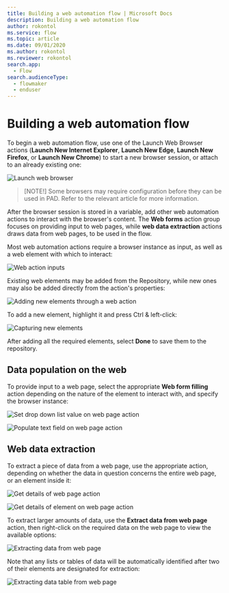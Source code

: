 ```yaml
---
title: Building a web automation flow | Microsoft Docs
description: Building a web automation flow
author: rokontol
ms.service: flow
ms.topic: article
ms.date: 09/01/2020
ms.author: rokontol
ms.reviewer: rokontol
search.app: 
  - Flow
search.audienceType: 
  - flowmaker
  - enduser
---
```


# Building a web automation flow

To begin a web automation flow, use one of the Launch Web Browser actions (**Launch New Internet Explorer**, **Launch New Edge**, **Launch New Firefox**, or **Launch New Chrome**) to start a new browser session, or attach to an already existing one:

![Launch web browser](.\media\building-web-flow\launch-web-browser-action.png)

> [NOTE!]
> Some browsers may require configuration before they can be used in PAD. Refer to the relevant article for more information.

After the browser session is stored in a variable, add other web automation actions to interact with the browser's content. The **Web forms** action group focuses on providing input to web pages, while **web data extraction** actions draws data from web pages, to be used in the flow.

Most web automation actions require a browser instance as input, as well as a web element with which to interact:

![Web action inputs](.\media\building-web-flow\web-action-inputs.png)

Existing web elements may be added from the Repository, while new ones may also be added directly from the action's properties:

![Adding new elements through a web action](.\media\building-web-flow\adding-new-elements-through-a-web-action.png)

To add a new element, highlight it and press Ctrl & left-click:

![Capturing new elements](.\media\building-web-flow\capturing-new-elements.png)

After adding all the required elements, select **Done** to save them to the repository.

## Data population on the web

To provide input to a web page, select the appropriate **Web form filling** action depending on the nature of the element to interact with, and specify the browser instance:

![Set drop down list value on web page action](.\media\building-web-flow\set-drop-down-list-value-on-web-page-action.png)

![Populate text field on web page action](.\media\building-web-flow\populate-text-field-on-web-page-action.png)

## Web data extraction

To extract a piece of data from a web page, use the appropriate action, depending on whether the data in question concerns the entire web page, or an element inside it:

![Get details of web page action](.\media\building-web-flow\get-details-of-web-page-action.png)

![Get details of element on web page action](.\media\building-web-flow\get-details-of-element-on-web-page-action.png)

To extract larger amounts of data, use the **Extract data from web page** action, then right-click on the required data on the web page to view the available options:

![Extracting data from web page](.\media\building-web-flow\extracting-data-from-web-page.png)

 Note that any lists or tables of data will be automatically identified after two of their elements are designated for extraction:

![Extracting data table from web page](.\media\building-web-flow\extracting-data-table-from-web-page.png)